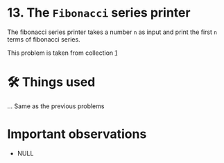 # 13. The `Fibonacci` series printer
The fibonacci series printer takes a number `n` as input and print the first `n` terms of fibonacci series.

This problem is taken from collection [1](https://github.com/harishtpj/Project-Unikode/blob/master/README.md#%E2%84%B9-about)

# 🛠 Things used
... Same as the previous problems


# Important observations
- NULL

